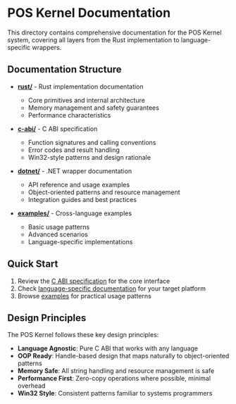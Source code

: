 # POS Kernel Documentation

This directory contains comprehensive documentation for the POS Kernel system, covering all layers from the Rust implementation to language-specific wrappers.

## Documentation Structure

- **[rust/](rust/)** - Rust implementation documentation
  - Core primitives and internal architecture
  - Memory management and safety guarantees
  - Performance characteristics
  
- **[c-abi/](c-abi/)** - C ABI specification
  - Function signatures and calling conventions
  - Error codes and result handling
  - Win32-style patterns and design rationale
  
- **[dotnet/](dotnet/)** - .NET wrapper documentation
  - API reference and usage examples
  - Object-oriented patterns and resource management
  - Integration guides and best practices
  
- **[examples/](examples/)** - Cross-language examples
  - Basic usage patterns
  - Advanced scenarios
  - Language-specific implementations

## Quick Start

1. Review the [C ABI specification](c-abi/README.md) for the core interface
2. Check [language-specific documentation](dotnet/README.md) for your target platform
3. Browse [examples](examples/) for practical usage patterns

## Design Principles

The POS Kernel follows these key design principles:

- **Language Agnostic**: Pure C ABI that works with any language
- **OOP Ready**: Handle-based design that maps naturally to object-oriented patterns
- **Memory Safe**: All string handling and resource management is safe
- **Performance First**: Zero-copy operations where possible, minimal overhead
- **Win32 Style**: Consistent patterns familiar to systems programmers
